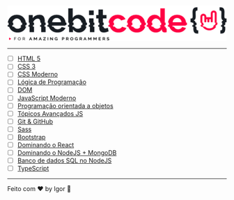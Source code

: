 <div style="text-align: center;">
  <a href="#">
    <img alt="Onebitcode" src="./.github/logo.png"/>
  </a>
</div>

---

- [ ] [HTML 5](./HTML)
- [ ] [CSS 3](#)
- [ ] [CSS Moderno](#)
- [ ] [Lógica de Programação](#)
- [ ] [DOM](#)
- [ ] [JavaScript Moderno](#)
- [ ] [Programação orientada a objetos](#)
- [ ] [Tópicos Avançados JS](#)
- [ ] [Git & GitHub](#)
- [ ] [Sass](#)
- [ ] [Bootstrap](#)
- [ ] [Dominando o React](#)
- [ ] [Dominando o NodeJS + MongoDB](#)
- [ ] [Banco de dados SQL no NodeJS](#)
- [ ] [TypeScript](#)

---

Feito com ❤ by Igor 🖖
